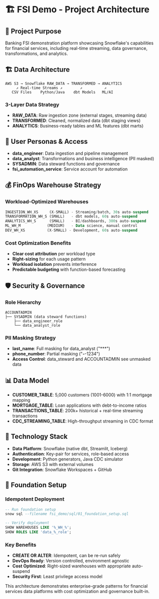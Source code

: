 # 🏗️ FSI Demo - Project Architecture

## 🏦 Project Purpose
Banking FSI demonstration platform showcasing Snowflake's capabilities for financial services, including real-time streaming, data governance, transformations, and analytics.

## 🏗️ Data Architecture
```
AWS S3 → Snowflake RAW_DATA → TRANSFORMED → ANALYTICS
     ↗️ Real-time Streams ↗️        ↗️          ↗️
   CSV Files    Python/Java    dbt Models   ML/AI
```

### 3-Layer Data Strategy
- **RAW_DATA**: Raw ingestion zone (external stages, streaming data)
- **TRANSFORMED**: Cleaned, normalized data (dbt staging views)  
- **ANALYTICS**: Business-ready tables and ML features (dbt marts)

## 👥 User Personas & Access
- **data_engineer**: Data ingestion and pipeline management
- **data_analyst**: Transformations and business intelligence (PII masked)
- **SYSADMIN**: Data steward functions and governance
- **fsi_automation_service**: Service account for automation

## 💰 FinOps Warehouse Strategy

### Workload-Optimized Warehouses
```sql
INGESTION_WH_XS     (X-SMALL) - Streaming/batch, 30s auto-suspend
TRANSFORMATION_WH_S (SMALL)   - dbt models, 60s auto-suspend  
ANALYTICS_WH_S      (SMALL)   - BI/dashboards, 300s auto-suspend
ML_WH_M            (MEDIUM)   - Data science, manual control
DEV_WH_XS          (X-SMALL) - Development, 60s auto-suspend
```

### Cost Optimization Benefits
- **Clear cost attribution** per workload type
- **Right-sizing** for each usage pattern
- **Workload isolation** prevents interference
- **Predictable budgeting** with function-based forecasting

## 🛡️ Security & Governance

### Role Hierarchy
```
ACCOUNTADMIN
├── SYSADMIN (data steward functions)
    ├── data_engineer_role
    └── data_analyst_role
```

### PII Masking Strategy
- **last_name**: Full masking for data_analyst ("***")
- **phone_number**: Partial masking ("***-***-1234")
- **Access Control**: data_steward and ACCOUNTADMIN see unmasked data

## 📊 Data Model
- **CUSTOMER_TABLE**: 5,000 customers (1001-6000) with 1:1 mortgage mapping
- **MORTGAGE_TABLE**: Loan applications with debt-to-income ratios
- **TRANSACTIONS_TABLE**: 200k+ historical + real-time streaming transactions
- **CDC_STREAMING_TABLE**: High-throughput streaming in CDC format

## 🔧 Technology Stack
- **Data Platform**: Snowflake (native dbt, Streamlit, Iceberg)
- **Authentication**: Key-pair for services, role-based access
- **Development**: Python generators, Java CDC simulator
- **Storage**: AWS S3 with external volumes
- **Git Integration**: Snowflake Workspaces + GitHub

## 🚀 Foundation Setup

### Idempotent Deployment
```sql
-- Run foundation setup
snow sql --filename fsi_demo/sql/01_foundation_setup.sql

-- Verify deployment
SHOW WAREHOUSES LIKE '%_WH_%';
SHOW ROLES LIKE 'data_%_role';
```

### Key Benefits
- **CREATE OR ALTER**: Idempotent, can be re-run safely
- **DevOps Ready**: Version controlled, environment agnostic
- **Cost Optimized**: Right-sized warehouses with appropriate auto-suspend
- **Security First**: Least privilege access model

This architecture demonstrates enterprise-grade patterns for financial services data platforms with cost optimization and governance built-in.
